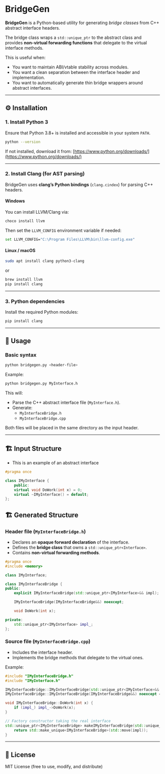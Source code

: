 # BridgeGen

**BridgeGen** is a Python-based utility for generating *bridge classes* from C++ abstract interface headers.

The bridge class wraps a `std::unique_ptr` to the abstract class and provides **non-virtual forwarding functions** that delegate to the virtual interface methods.

This is useful when:
- You want to maintain ABI/vtable stability across modules.
- You want a clean separation between the interface header and implementation.
- You want to automatically generate thin bridge wrappers around abstract interfaces.

---

## ⚙️ Installation

### 1. Install Python 3
Ensure that Python 3.8+ is installed and accessible in your system `PATH`.

```bash
python --version
```

If not installed, download it from:
[https://www.python.org/downloads/](https://www.python.org/downloads/)

---

### 2. Install Clang (for AST parsing)
BridgeGen uses **clang’s Python bindings** (`clang.cindex`) for parsing C++ headers.

#### Windows
You can install LLVM/Clang via:
```bash
choco install llvm
```

Then set the `LLVM_CONFIG` environment variable if needed:
```bash
set LLVM_CONFIG="C:\Program Files\LLVM\bin\llvm-config.exe"
```

#### Linux / macOS
```bash
sudo apt install clang python3-clang
```

or

```bash
brew install llvm
pip install clang
```

---

### 3. Python dependencies
Install the required Python modules:
```bash
pip install clang
```

---

## 🧩 Usage

### Basic syntax
```bash
python bridgegen.py <header-file>
```

Example:
```bash
python bridgegen.py MyInterface.h
```

This will:
- Parse the C++ abstract interface file (`MyInterface.h`).
- Generate:
  - `MyInterfaceBridge.h`
  - `MyInterfaceBridge.cpp`

Both files will be placed in the same directory as the input header.

---

## 🏗️ Input Structure

- This is an example of an abstract interface

```cpp
#pragma once

class IMyInterface {
    public:
    virtual void DoWork(int x) = 0;
    virtual ~IMyInterface() = default;
};
```

## 🏗️ Generated Structure

### Header file (`MyInterfaceBridge.h`)
- Declares an **opaque forward declaration** of the interface.
- Defines the **bridge class** that owns a `std::unique_ptr<Interface>`.
- Contains **non-virtual forwarding methods**.


```cpp
#pragma once
#include <memory>

class IMyInterface;

class IMyInterfaceBridge {
public:
    explicit IMyInterfaceBridge(std::unique_ptr<IMyInterface>&& impl);

    IMyInterfaceBridge(IMyInterfaceBridge&&) noexcept;

    void DoWork(int x);

private:
    std::unique_ptr<IMyInterface> impl_;
};
```

### Source file (`MyInterfaceBridge.cpp`)
- Includes the interface header.
- Implements the bridge methods that delegate to the virtual ones.

Example:
```cpp
#include "IMyInterfaceBridge.h"
#include "IMyInterface.h"

IMyInterfaceBridge::IMyInterfaceBridge(std::unique_ptr<IMyInterface>&& impl) : impl_(std::move(impl)) { }
IMyInterfaceBridge::IMyInterfaceBridge(IMyInterfaceBridge&&) noexcept = default;

void IMyInterfaceBridge::DoWork(int x) {
    if (impl_) impl_->DoWork(x);
}

// Factory constructor taking the real interface
std::unique_ptr<IMyInterfaceBridge> makeIMyInterfaceBridge(std::unique_ptr<IMyInterface>&& impl) {
    return std::make_unique<IMyInterfaceBridge>(std::move(impl));
}
```

---

## 📄 License
MIT License (free to use, modify, and distribute)
